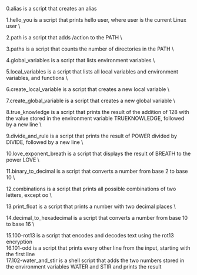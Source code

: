 0.alias is a script that creates an alias 

1.hello_you is a script that prints hello user, where user is the current Linux user \

2.path is a script that adds /action to the PATH \

3.paths is a script that counts the number of directories in the PATH \

4.global_variables is a script that lists environment variables \

5.local_variables is a script that lists all local variables and environment variables, and functions \

6.create_local_variable is a script that creates a new local variable \

7.create_global_variable is a script that creates a new global variable \

8.true_knowledge is a script that prints the result of the addition of 128 with the value stored in the environment variable TRUEKNOWLEDGE, followed by a new line \

9.divide_and_rule is a script that prints the result of POWER divided by DIVIDE, followed by a new line \

10.love_exponent_breath is a script that displays the result of BREATH to the power LOVE \

11.binary_to_decimal is a script that converts a number from base 2 to base 10 \

12.combinations is a script that prints all possible combinations of two letters, except oo \

13.print_float is a script that prints a number with two decimal places \

14.decimal_to_hexadecimal is a script that converts a number from base 10 to base 16 \

15.100-rot13 is a script that encodes and decodes text using the rot13 encryption \
16.101-odd is a script that prints every other line from the input, starting with the first line \
17.102-water_and_stir is a shell script that adds the two numbers stored in the environment variables WATER and STIR and prints the result 
